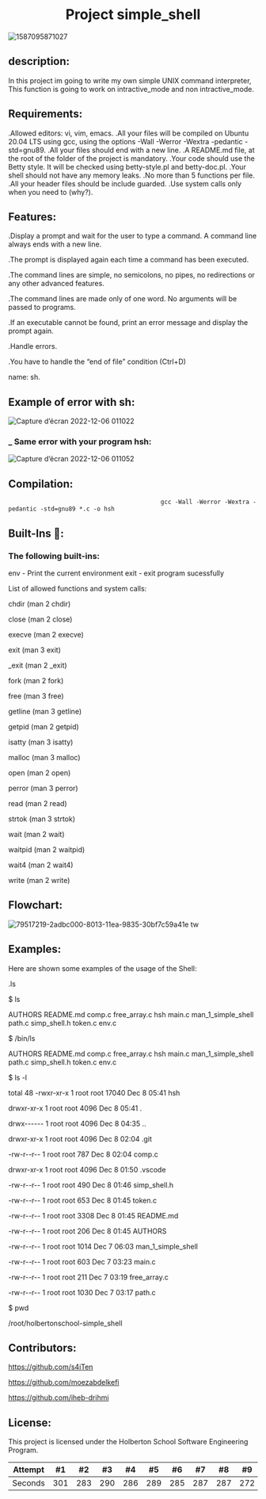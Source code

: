 <h1 align="center">Project simple_shell</h1>
 
![1587095871027](https://user-images.githubusercontent.com/113900578/205889744-19a2b195-c2f7-46a8-b583-76469237c8bf.png)

## description:

In this project im going to write my own simple UNIX command interpreter, This function is going to work on intractive_mode and non intractive_mode.

## Requirements:

.Allowed editors: vi, vim, emacs.
.All your files will be compiled on Ubuntu 20.04 LTS using gcc, using the options -Wall -Werror -Wextra -pedantic -std=gnu89.
.All your files should end with a new line.
.A README.md file, at the root of the folder of the project is mandatory.
.Your code should use the Betty style. It will be checked using betty-style.pl and betty-doc.pl.
.Your shell should not have any memory leaks.
.No more than 5 functions per file.
.All your header files should be include guarded.
.Use system calls only when you need to (why?).   

## Features:

.Display a prompt and wait for the user to type a command. A command line always ends with a new line.

.The prompt is displayed again each time a command has been executed.

.The command lines are simple, no semicolons, no pipes, no redirections or any other advanced features.

.The command lines are made only of one word. No arguments will be passed to programs.

.If an executable cannot be found, print an error message and display the prompt again.

.Handle errors.

.You have to handle the “end of file” condition (Ctrl+D)


name: sh.
## Example of error with sh:

![Capture d’écran 2022-12-06 011022](https://user-images.githubusercontent.com/113900578/205890033-892cb302-e391-40d3-8215-1ec71aa94b3d.png)

### _ Same error with your program hsh:

![Capture d’écran 2022-12-06 011052](https://user-images.githubusercontent.com/113900578/205890253-2d541474-e872-41d5-976a-9282cf4b9b6a.png)

## Compilation:

                                               gcc -Wall -Werror -Wextra -pedantic -std=gnu89 *.c -o hsh
## Built-Ins 🔨:

### The following built-ins:

env - Print the current environment
exit - exit program sucessfully

List of allowed functions and system calls:

chdir (man 2 chdir)

close (man 2 close)


execve (man 2 execve)

exit (man 3 exit)

_exit (man 2 \_exit)


fork (man 2 fork)

free (man 3 free)

getline (man 3 getline)

getpid (man 2 getpid)

isatty (man 3 isatty)


malloc (man 3 malloc)

open (man 2 open)


perror (man 3 perror)

read (man 2 read)


strtok (man 3 strtok)

wait (man 2 wait)

waitpid (man 2 waitpid)

wait4 (man 2 wait4)

write (man 2 write)

## Flowchart:

![79517219-2adbc000-8013-11ea-9835-30bf7c59a41e tw](https://user-images.githubusercontent.com/113900578/206216347-54e7fdfc-1102-424a-9af9-54ef7819c833.jpg)

## Examples:

Here are shown some examples of the usage of the Shell:

.ls 

$ ls

AUTHORS  README.md  comp.c  free_array.c  hsh  main.c  man_1_simple_shell  path.c  simp_shell.h  token.c  env.c

$ /bin/ls

AUTHORS  README.md  comp.c  free_array.c  hsh  main.c  man_1_simple_shell  path.c  simp_shell.h  token.c  env.c

$ ls -l

total 48
-rwxr-xr-x 1 root root 17040 Dec  8 05:41 hsh

drwxr-xr-x 1 root root  4096 Dec  8 05:41 .

drwx------ 1 root root  4096 Dec  8 04:35 ..

drwxr-xr-x 1 root root  4096 Dec  8 02:04 .git

-rw-r--r-- 1 root root   787 Dec  8 02:04 comp.c

drwxr-xr-x 1 root root  4096 Dec  8 01:50 .vscode

-rw-r--r-- 1 root root   490 Dec  8 01:46 simp_shell.h

-rw-r--r-- 1 root root   653 Dec  8 01:45 token.c

-rw-r--r-- 1 root root  3308 Dec  8 01:45 README.md

-rw-r--r-- 1 root root   206 Dec  8 01:45 AUTHORS

-rw-r--r-- 1 root root  1014 Dec  7 06:03 man_1_simple_shell

-rw-r--r-- 1 root root   603 Dec  7 03:23 main.c

-rw-r--r-- 1 root root   211 Dec  7 03:19 free_array.c

-rw-r--r-- 1 root root  1030 Dec  7 03:17 path.c


$ pwd

/root/holbertonschool-simple_shell

## Contributors:


https://github.com/s4iTen

https://github.com/moezabdelkefi

https://github.com/iheb-drihmi











## License:

This project is licensed under the Holberton School Software Engineering Program.


Attempt | #1 | #2 | #3 | #4 | #5 | #6 | #7 | #8 | #9 | #10 | #11
--- | --- | --- | --- |--- |--- |--- |--- |--- |--- |--- |---
Seconds | 301 | 283 | 290 | 286 | 289 | 285 | 287 | 287 | 272 | 276 | 269
